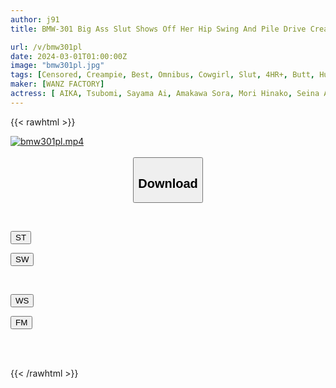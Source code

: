 ```yaml
---
author: j91
title: BMW-301 Big Ass Slut Shows Off Her Hip Swing And Pile Drive Creampie Cowgirl Position

url: /v/bmw301pl
date: 2024-03-01T01:00:00Z
image: "bmw301pl.jpg"
tags: [Censored, Creampie, Best, Omnibus, Cowgirl, Slut, 4HR+, Butt, Huge Butt	]
maker: [WANZ FACTORY]
actress: [ AIKA, Tsubomi, Sayama Ai, Amakawa Sora, Mori Hinako, Seina Arisa, Arai Rima, Momonaga Sarina, Kuramoto Sumire, Hoshimiya Yunon]
---
```



{{< rawhtml >}}

<div class="video" data-videoid="wkYqaaY0x7TJOee">
    <a href="javascript:;">
        <img src="/v/bmw301pl/bmw301pl.jpg" width="WIDTH" height="HEIGHT" alt="bmw301pl.mp4" loading="lazy">
    </a>
</div>

<script type="text/javascript" src="https://j91.asia/asset/on-demand-st.js"></script>

<br>
  <link rel="stylesheet" href="https://j91.asia/asset/bs5.css">
  
  <center>
  <button class="btn btn-primary" type="button" data-bs-toggle="collapse" data-bs-target=".multi-collapse" aria-expanded="false" aria-controls="multiCollapseExample1 multiCollapseExample2"><h2>Download</h2></button></center>
</p>
<div class="row">
  <div class="col">
    <div class="collapse multi-collapse" id="multiCollapseExample1">
      <div class="card card-body">
	      	      <br>
<div class="buttons">  
<p><a href="https://streamtape.to/v/wkYqaaY0x7TJOee" target="_blank"><button class="btn-hover color-3"><i class="fa fa-download"></i> ST</button></a></p>
<p><a href="https://cdnwish.com/eudwudmw2v1b" target="_blank"><button class="btn-hover color-2"><i class="fa fa-download"></i> SW</button></a></p></div>
    </div>
  </div>
</div>
  <div class="col">
    <div class="collapse multi-collapse" id="multiCollapseExample2">
      <div class="card card-body">
	      <br>
<div class="buttons">
<p><a href="https://wolfstream.tv/gp45gnbagecf"><button class="btn-hover color-9"><i class="fa fa-download"></i> WS</button></a></p>
<p><a href="https://filemoon.sx/d/xrb567dxowus"><button class="btn-hover color-8"><i class="fa fa-download"></i> FM</button></a></p></div>
<br><br>
      </div>
    </div>
  </div>
</div>

{{< /rawhtml >}}